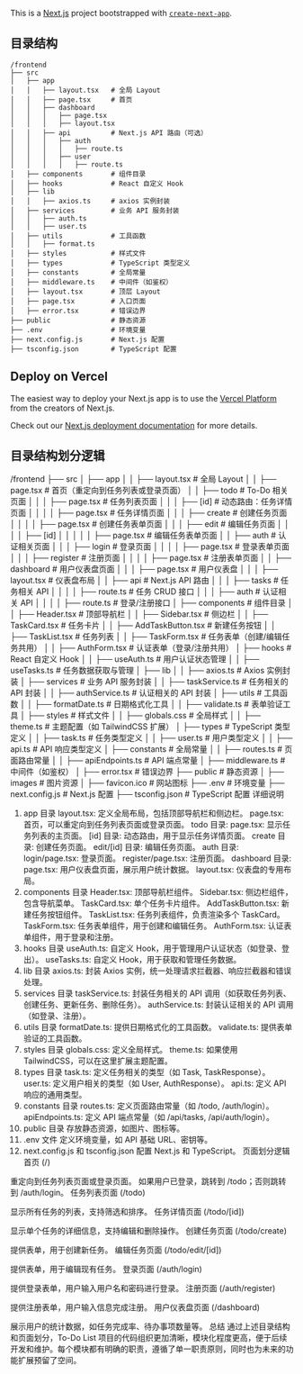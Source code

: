 This is a [Next.js](https://nextjs.org) project bootstrapped with [`create-next-app`](https://nextjs.org/docs/app/api-reference/cli/create-next-app).

## 目录结构

```
/frontend
├── src
│   ├── app
│   │   ├── layout.tsx   # 全局 Layout
│   │   ├── page.tsx     # 首页
│   │   ├── dashboard
│   │   │   ├── page.tsx
│   │   │   ├── layout.tsx
│   │   ├── api          # Next.js API 路由（可选）
│   │   │   ├── auth
│   │   │   │   ├── route.ts
│   │   │   ├── user
│   │   │   │   ├── route.ts
│   ├── components       # 组件目录
│   ├── hooks            # React 自定义 Hook
│   ├── lib
│   │   ├── axios.ts     # axios 实例封装
│   ├── services         # 业务 API 服务封装
│   │   ├── auth.ts
│   │   ├── user.ts
│   ├── utils            # 工具函数
│   │   ├── format.ts
│   ├── styles           # 样式文件
│   ├── types            # TypeScript 类型定义
│   ├── constants        # 全局常量
│   ├── middleware.ts    # 中间件（如鉴权）
│   ├── layout.tsx       # 顶层 Layout
│   ├── page.tsx         # 入口页面
│   ├── error.tsx        # 错误边界
├── public               # 静态资源
├── .env                 # 环境变量
├── next.config.js       # Next.js 配置
├── tsconfig.json        # TypeScript 配置
```

## Deploy on Vercel

The easiest way to deploy your Next.js app is to use the [Vercel Platform](https://vercel.com/new?utm_medium=default-template&filter=next.js&utm_source=create-next-app&utm_campaign=create-next-app-readme) from the creators of Next.js.

Check out our [Next.js deployment documentation](https://nextjs.org/docs/app/building-your-application/deploying) for more details.


## 目录结构划分逻辑

/frontend
├── src
│   ├── app
│   │   ├── layout.tsx                  # 全局 Layout
│   │   ├── page.tsx                    # 首页（重定向到任务列表或登录页面）
│   │   ├── todo                        # To-Do 相关页面
│   │   │   ├── page.tsx                # 任务列表页面
│   │   │   ├── [id]                    # 动态路由：任务详情页面
│   │   │   │   ├── page.tsx            # 任务详情页面
│   │   │   ├── create                  # 创建任务页面
│   │   │   │   ├── page.tsx            # 创建任务表单页面
│   │   │   ├── edit                    # 编辑任务页面
│   │   │   │   ├── [id]
│   │   │   │   │   ├── page.tsx        # 编辑任务表单页面
│   │   ├── auth                        # 认证相关页面
│   │   │   ├── login                   # 登录页面
│   │   │   │   ├── page.tsx            # 登录表单页面
│   │   │   ├── register                # 注册页面
│   │   │   │   ├── page.tsx            # 注册表单页面
│   │   ├── dashboard                   # 用户仪表盘页面
│   │   │   ├── page.tsx                # 用户仪表盘
│   │   │   ├── layout.tsx              # 仪表盘布局
│   │   ├── api                         # Next.js API 路由
│   │   │   ├── tasks                   # 任务相关 API
│   │   │   │   ├── route.ts            # 任务 CRUD 接口
│   │   │   ├── auth                    # 认证相关 API
│   │   │   │   ├── route.ts            # 登录/注册接口
│   ├── components                      # 组件目录
│   │   ├── Header.tsx                  # 顶部导航栏
│   │   ├── Sidebar.tsx                 # 侧边栏
│   │   ├── TaskCard.tsx                # 任务卡片
│   │   ├── AddTaskButton.tsx           # 新建任务按钮
│   │   ├── TaskList.tsx                # 任务列表
│   │   ├── TaskForm.tsx                # 任务表单（创建/编辑任务共用）
│   │   ├── AuthForm.tsx                # 认证表单（登录/注册共用）
│   ├── hooks                           # React 自定义 Hook
│   │   ├── useAuth.ts                  # 用户认证状态管理
│   │   ├── useTasks.ts                 # 任务数据获取与管理
│   ├── lib
│   │   ├── axios.ts                    # Axios 实例封装
│   ├── services                        # 业务 API 服务封装
│   │   ├── taskService.ts              # 任务相关的 API 封装
│   │   ├── authService.ts              # 认证相关的 API 封装
│   ├── utils                           # 工具函数
│   │   ├── formatDate.ts               # 日期格式化工具
│   │   ├── validate.ts                 # 表单验证工具
│   ├── styles                          # 样式文件
│   │   ├── globals.css                 # 全局样式
│   │   ├── theme.ts                    # 主题配置（如 TailwindCSS 扩展）
│   ├── types                           # TypeScript 类型定义
│   │   ├── task.ts                     # 任务类型定义
│   │   ├── user.ts                     # 用户类型定义
│   │   ├── api.ts                      # API 响应类型定义
│   ├── constants                       # 全局常量
│   │   ├── routes.ts                   # 页面路由常量
│   │   ├── apiEndpoints.ts             # API 端点常量
│   ├── middleware.ts                   # 中间件（如鉴权）
│   ├── error.tsx                       # 错误边界
├── public                              # 静态资源
│   ├── images                          # 图片资源
│   ├── favicon.ico                     # 网站图标
├── .env                                # 环境变量
├── next.config.js                      # Next.js 配置
├── tsconfig.json                       # TypeScript 配置
详细说明
1. app 目录
layout.tsx: 定义全局布局，包括顶部导航栏和侧边栏。
page.tsx: 首页，可以重定向到任务列表页面或登录页面。
todo 目录:
page.tsx: 显示任务列表的主页面。
[id] 目录: 动态路由，用于显示任务详情页面。
create 目录: 创建任务页面。
edit/[id] 目录: 编辑任务页面。
auth 目录:
login/page.tsx: 登录页面。
register/page.tsx: 注册页面。
dashboard 目录:
page.tsx: 用户仪表盘页面，展示用户统计数据。
layout.tsx: 仪表盘的专用布局。
2. components 目录
Header.tsx: 顶部导航栏组件。
Sidebar.tsx: 侧边栏组件，包含导航菜单。
TaskCard.tsx: 单个任务卡片组件。
AddTaskButton.tsx: 新建任务按钮组件。
TaskList.tsx: 任务列表组件，负责渲染多个 TaskCard。
TaskForm.tsx: 任务表单组件，用于创建和编辑任务。
AuthForm.tsx: 认证表单组件，用于登录和注册。
3. hooks 目录
useAuth.ts: 自定义 Hook，用于管理用户认证状态（如登录、登出）。
useTasks.ts: 自定义 Hook，用于获取和管理任务数据。
4. lib 目录
axios.ts: 封装 Axios 实例，统一处理请求拦截器、响应拦截器和错误处理。
5. services 目录
taskService.ts: 封装任务相关的 API 调用（如获取任务列表、创建任务、更新任务、删除任务）。
authService.ts: 封装认证相关的 API 调用（如登录、注册）。
6. utils 目录
formatDate.ts: 提供日期格式化的工具函数。
validate.ts: 提供表单验证的工具函数。
7. styles 目录
globals.css: 定义全局样式。
theme.ts: 如果使用 TailwindCSS，可以在这里扩展主题配置。
8. types 目录
task.ts: 定义任务相关的类型（如 Task, TaskResponse）。
user.ts: 定义用户相关的类型（如 User, AuthResponse）。
api.ts: 定义 API 响应的通用类型。
9. constants 目录
routes.ts: 定义页面路由常量（如 /todo, /auth/login）。
apiEndpoints.ts: 定义 API 端点常量（如 /api/tasks, /api/auth/login）。
10. public 目录
存放静态资源，如图片、图标等。
11. .env 文件
定义环境变量，如 API 基础 URL、密钥等。
12. next.config.js 和 tsconfig.json
配置 Next.js 和 TypeScript。
页面划分逻辑
首页 (/)

重定向到任务列表页面或登录页面。
如果用户已登录，跳转到 /todo；否则跳转到 /auth/login。
任务列表页面 (/todo)

显示所有任务的列表，支持筛选和排序。
任务详情页面 (/todo/[id])

显示单个任务的详细信息，支持编辑和删除操作。
创建任务页面 (/todo/create)

提供表单，用于创建新任务。
编辑任务页面 (/todo/edit/[id])

提供表单，用于编辑现有任务。
登录页面 (/auth/login)

提供登录表单，用户输入用户名和密码进行登录。
注册页面 (/auth/register)

提供注册表单，用户输入信息完成注册。
用户仪表盘页面 (/dashboard)

展示用户的统计数据，如任务完成率、待办事项数量等。
总结
通过上述目录结构和页面划分，To-Do List 项目的代码组织更加清晰，模块化程度更高，便于后续开发和维护。每个模块都有明确的职责，遵循了单一职责原则，同时也为未来的功能扩展预留了空间。